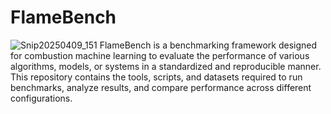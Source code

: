 # FlameBench
![Snip20250409_151](https://github.com/user-attachments/assets/3f645529-e29a-4a6b-8f77-f20f50c99425)
FlameBench is a benchmarking framework designed for combustion machine learning to evaluate the performance of various algorithms, models, or systems in a standardized and reproducible manner. This repository contains the tools, scripts, and datasets required to run benchmarks, analyze results, and compare performance across different configurations.
